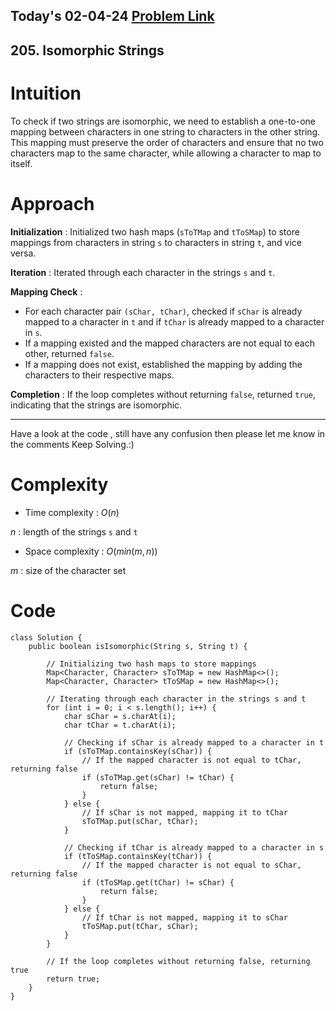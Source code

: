## Today's 02-04-24 [Problem Link](https://leetcode.com/problems/isomorphic-strings/description/?envType=daily-question&envId=2024-04-02)
## 205. Isomorphic Strings

# Intuition
<!-- Describe your first thoughts on how to solve this problem. -->
To check if two strings are isomorphic, we need to establish a one-to-one mapping between characters in one string to characters in the other string. This mapping must preserve the order of characters and ensure that no two characters map to the same character, while allowing a character to map to itself.

# Approach
<!-- Describe your approach to solving the problem. -->
**Initialization** : Initialized two hash maps (`sToTMap` and `tToSMap`) to store mappings from characters in string `s` to characters in string `t`, and vice versa.
   
**Iteration** : Iterated through each character in the strings `s` and `t`.
   
**Mapping Check** :
   - For each character pair `(sChar, tChar)`, checked if `sChar` is already mapped to a character in `t` and if `tChar` is already mapped to a character in `s`.
   - If a mapping existed and the mapped characters are not equal to each other, returned `false`.
   - If a mapping does not exist, established the mapping by adding the characters to their respective maps.

**Completion** : If the loop completes without returning `false`, returned `true`, indicating that the strings are isomorphic.

--- 
Have a look at the code , still have any confusion then please let me know in the comments
Keep Solving.:)
# Complexity
- Time complexity : $O(n)$
<!-- Add your time complexity here, e.g. $$O(n)$$ -->
$n$ : length of the strings `s` and `t` 
- Space complexity : $O(min(m, n))$
<!-- Add your space complexity here, e.g. $$O(n)$$ -->
$m$ : size of the character set 

# Code
```
class Solution {
    public boolean isIsomorphic(String s, String t) {

        // Initializing two hash maps to store mappings
        Map<Character, Character> sToTMap = new HashMap<>();
        Map<Character, Character> tToSMap = new HashMap<>();
        
        // Iterating through each character in the strings s and t
        for (int i = 0; i < s.length(); i++) {
            char sChar = s.charAt(i);
            char tChar = t.charAt(i);
            
            // Checking if sChar is already mapped to a character in t
            if (sToTMap.containsKey(sChar)) {
                // If the mapped character is not equal to tChar, returning false
                if (sToTMap.get(sChar) != tChar) {
                    return false;
                }
            } else {
                // If sChar is not mapped, mapping it to tChar
                sToTMap.put(sChar, tChar);
            }
            
            // Checking if tChar is already mapped to a character in s
            if (tToSMap.containsKey(tChar)) {
                // If the mapped character is not equal to sChar, returning false
                if (tToSMap.get(tChar) != sChar) {
                    return false;
                }
            } else {
                // If tChar is not mapped, mapping it to sChar
                tToSMap.put(tChar, sChar);
            }
        }
        
        // If the loop completes without returning false, returning true
        return true;
    }
}
```